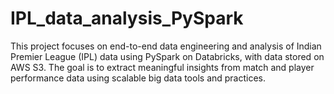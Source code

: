 # IPL_data_analysis_PySpark
This project focuses on end-to-end data engineering and analysis of Indian Premier League (IPL) data using PySpark on Databricks, with data stored on AWS S3. The goal is to extract meaningful insights from match and player performance data using scalable big data tools and practices.
